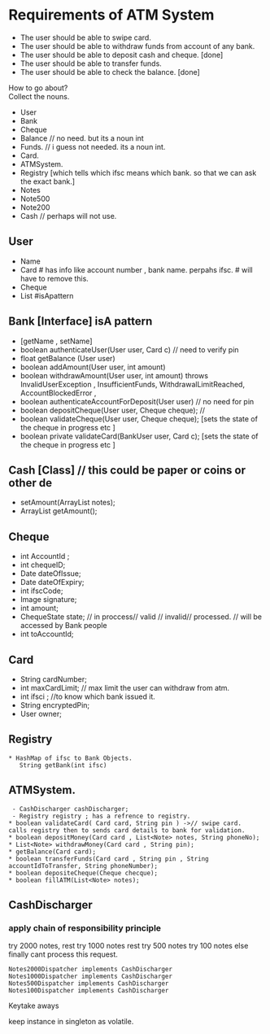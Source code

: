 

# Requirements of ATM System #

* The user should be able to swipe card.
* The user should be able to withdraw funds from account of any bank. 
* The user should be able to deposit cash and cheque. [done]
* The user should be able to transfer funds. 
* The user should be able to check the balance.  [done]




How to go about? <br/>
Collect the nouns.  <br/>

* User
* Bank
* Cheque 
* Balance // no need. but its a noun int 
* Funds. // i guess not needed. its a noun int.
* Card.
* ATMSystem.
* Registry [which tells which ifsc means which bank. so that we can ask the exact bank.]
* Notes
* Note500
* Note200 
* Cash // perhaps will not use. 



## User                
- Name 
- Card  # has info like account number , bank name. perpahs ifsc.  # will have to remove this. 
- Cheque
- List<Notes> #isApattern

## Bank [Interface]  isA pattern
*  [getName , setName]
* boolean authenticateUser(User user, Card c) // need to verify pin
* float getBalance (User user)
* boolean addAmount(User user, int amount)
* boolean withdrawAmount(User user, int amount) throws InvalidUserException , InsufficientFunds, WithdrawalLimitReached, AccountBlockedError , 
* boolean authenticateAccountForDeposit(User user) // no need for pin
* boolean depositCheque(User user, Cheque cheque); // 
* boolean validateCheque(User user, Cheque cheque); [sets the state of the cheque in progress etc ]
* boolean private validateCard(BankUser user, Card c); [sets the state of the cheque in progress etc ]

## Cash [Class]  // this could be paper or coins or other de
  * setAmount(ArrayList<Notes> notes);
  * ArrayList<Notes> getAmount();
## Cheque 
  * int AccountId ; 
  * int chequeID;
  * Date dateOfIssue;
  * Date dateOfExpiry;
  * int ifscCode;
  * Image signature; 
  * int amount;
  * ChequeState state; // in proccess// valid // invalid// processed.  // will be accessed by Bank people
  * int toAccountId; 

## Card
* String  cardNumber;
* int maxCardLimit; // max limit the user can withdraw from atm. 
* int ifsci ; //to know which bank issued it. 
* String encryptedPin;
* User owner;

## Registry
    * HashMap of ifsc to Bank Objects. 
       String getBank(int ifsc) 
        
## ATMSystem.
     - CashDischarger cashDischarger;
     - Registry registry ; has a refrence to registry.
    * boolean validateCard( Card card, String pin ) ->// swipe card.     calls registry then to sends card details to bank for validation.
    * boolean depositMoney(Card card , List<Note> notes, String phoneNo);
    * List<Note> withdrawMoney(Card card , String pin);
    * getBalance(Card card);
    * boolean transferFunds(Card card , String pin , String accountIdToTransfer, String phoneNumber);
    * boolean depositeCheque(Cheque checque);
    * boolean fillATM(List<Note> notes);



 ## CashDischarger 
   ### apply chain of responsibility principle
   try 2000 notes, rest try 1000 notes rest try 500 notes 
   try 100 notes else finally cant process this request.
   
    Notes2000Dispatcher implements CashDischarger 
    Notes1000Dispatcher implements CashDischarger 
    Notes500Dispatcher implements CashDischarger
    Notes100Dispatcher implements CashDischarger



Keytake aways

keep instance in singleton as volatile.









    
